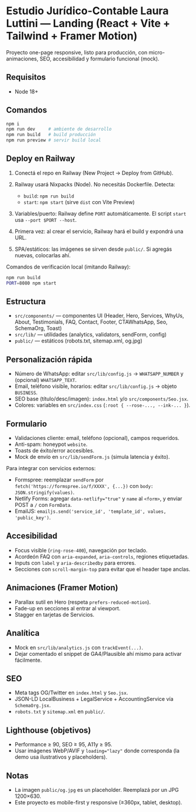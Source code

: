 # Estudio Jurídico-Contable Laura Luttini — Landing (React + Vite + Tailwind + Framer Motion)

Proyecto one-page responsive, listo para producción, con micro-animaciones, SEO, accesibilidad y formulario funcional (mock).

## Requisitos

- Node 18+

## Comandos

```bash
npm i
npm run dev     # ambiente de desarrollo
npm run build   # build producción
npm run preview # servir build local
```

## Deploy en Railway

1) Conectá el repo en Railway (New Project → Deploy from GitHub).

2) Railway usará Nixpacks (Node). No necesitás Dockerfile. Detecta:
   - `build`: `npm run build`
   - `start`: `npm start` (sirve `dist` con Vite Preview)

3) Variables/puerto: Railway define `PORT` automáticamente. El script `start` usa `--port $PORT --host`.

4) Primera vez: al crear el servicio, Railway hará el build y expondrá una URL.

5) SPA/estáticos: las imágenes se sirven desde `public/`. Si agregás nuevas, colocarlas ahí.

Comandos de verificación local (imitando Railway):

```bash
npm run build
PORT=8080 npm start
```

## Estructura

- `src/components/` — componentes UI (Header, Hero, Services, WhyUs, About, Testimonials, FAQ, Contact, Footer, CTAWhatsApp, Seo, SchemaOrg, Toast)
- `src/lib/` — utilidades (analytics, validators, sendForm, config)
- `public/` — estáticos (robots.txt, sitemap.xml, og.jpg)

## Personalización rápida

- Número de WhatsApp: editar `src/lib/config.js` → `WHATSAPP_NUMBER` y (opcional) `WHATSAPP_TEXT`.
- Email, teléfono visible, horarios: editar `src/lib/config.js` → objeto `BUSINESS`.
- SEO base (título/desc/imagen): `index.html` y/o `src/components/Seo.jsx`.
- Colores: variables en `src/index.css` (`:root { --rose-..., --ink-... }`).

## Formulario

- Validaciones cliente: email, teléfono (opcional), campos requeridos.
- Anti-spam: honeypot `website`.
- Toasts de éxito/error accesibles.
- Mock de envío en `src/lib/sendForm.js` (simula latencia y éxito).

Para integrar con servicios externos:

- Formspree: reemplazar `sendForm` por `fetch('https://formspree.io/f/XXXX', {...})` con `body: JSON.stringify(values)`.
- Netlify Forms: agregar `data-netlify="true"` y `name` al `<form>`, y enviar POST a `/` con `FormData`.
- EmailJS: `emailjs.send('service_id', 'template_id', values, 'public_key')`.

## Accesibilidad

- Focus visible (`ring-rose-400`), navegación por teclado.
- Acordeón FAQ con `aria-expanded`, `aria-controls`, regiones etiquetadas.
- Inputs con `label` y `aria-describedby` para errores.
- Secciones con `scroll-margin-top` para evitar que el header tape anclas.

## Animaciones (Framer Motion)

- Parallax sutil en Hero (respeta `prefers-reduced-motion`).
- Fade-up en secciones al entrar al viewport.
- Stagger en tarjetas de Servicios.

## Analítica

- Mock en `src/lib/analytics.js` con `trackEvent(...)`.
- Dejar comentado el snippet de GA4/Plausible ahí mismo para activar fácilmente.

## SEO

- Meta tags OG/Twitter en `index.html` y `Seo.jsx`.
- JSON-LD LocalBusiness + LegalService + AccountingService vía `SchemaOrg.jsx`.
- `robots.txt` y `sitemap.xml` en `public/`.

## Lighthouse (objetivos)

- Performance ≥ 90, SEO ≥ 95, A11y ≥ 95.
- Usar imágenes WebP/AVIF y `loading="lazy"` donde corresponda (la demo usa ilustrativos y placeholders).

## Notas

- La imagen `public/og.jpg` es un placeholder. Reemplazá por un JPG 1200×630.
- Este proyecto es mobile-first y responsive (≥360px, tablet, desktop).
